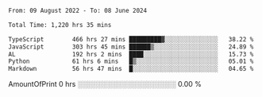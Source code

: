 <!--START_SECTION:waka-->

```txt
From: 09 August 2022 - To: 08 June 2024

Total Time: 1,220 hrs 35 mins

TypeScript        466 hrs 27 mins █████████▓░░░░░░░░░░░░░░░   38.22 %
JavaScript        303 hrs 45 mins ██████▒░░░░░░░░░░░░░░░░░░   24.89 %
AL                192 hrs 2 mins  ████░░░░░░░░░░░░░░░░░░░░░   15.73 %
Python            61 hrs 6 mins   █▒░░░░░░░░░░░░░░░░░░░░░░░   05.01 %
Markdown          56 hrs 47 mins  █░░░░░░░░░░░░░░░░░░░░░░░░   04.65 %
```

<!--START_SECTION:activity-->
AmountOfPrint   0 hrs ░░░░░░░░░░░░░░░░░░░░ 0.00 %
<!--END_SECTION:activity-->
